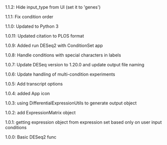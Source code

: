 1.1.2: Hide input_type from UI (set it to 'genes')

1.1.1: Fix condition order

1.1.0: Updated to Python 3

1.0.11: Updated citation to PLOS format

1.0.9: Added run DESeq2 with ConditionSet app

1.0.8: Handle conditions with special characters in labels

1.0.7: Update DESeq version to 1.20.0 and update output file naming

1.0.6: Update handling of multi-condition experiments

1.0.5: Add transcript options

1.0.4: added App icon

1.0.3: using DifferentialExpressionUtils to generate output object

1.0.2: add ExpressionMatrix object

1.0.1: getting expression object from expression set based only on user input conditions

1.0.0: Basic DESeq2 func
